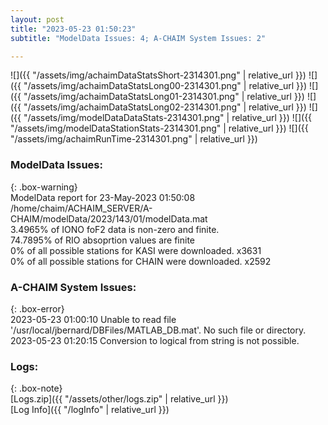 ```yaml
---
layout: post
title: "2023-05-23 01:50:23"
subtitle: "ModelData Issues: 4; A-CHAIM System Issues: 2"

---
```


![]({{ "/assets/img/achaimDataStatsShort-2314301.png" | relative_url }})
![]({{ "/assets/img/achaimDataStatsLong00-2314301.png" | relative_url }})
![]({{ "/assets/img/achaimDataStatsLong01-2314301.png" | relative_url }})
![]({{ "/assets/img/achaimDataStatsLong02-2314301.png" | relative_url }})
![]({{ "/assets/img/modelDataDataStats-2314301.png" | relative_url }})
![]({{ "/assets/img/modelDataStationStats-2314301.png" | relative_url }})
![]({{ "/assets/img/achaimRunTime-2314301.png" | relative_url }})


### ModelData Issues:  
  
{: .box-warning}  
 ModelData report for 23-May-2023 01:50:08   
 /home/chaim/ACHAIM_SERVER/A-CHAIM/modelData/2023/143/01/modelData.mat   
 3.4965% of IONO foF2 data is non-zero and finite.   
 74.7895% of RIO absoprtion values are finite   
 0% of all possible stations for KASI were downloaded. x3631   
 0% of all possible stations for CHAIN were downloaded. x2592   
  
### A-CHAIM System Issues:  
  
{: .box-error}  
2023-05-23 01:00:10 Unable to read file '/usr/local/jbernard/DBFiles/MATLAB_DB.mat'. No such file or directory.  
2023-05-23 01:20:15 Conversion to logical from string is not possible.  

### Logs:  
  
{: .box-note}  
[Logs.zip]({{ "/assets/other/logs.zip" | relative_url }})  
[Log Info]({{ "/logInfo" | relative_url }})  
